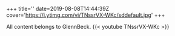 +++
title=''
date=2019-08-08T14:44:39Z
cover='https://i.ytimg.com/vi/TNssrVX-WKc/sddefault.jpg'
+++

All content belongs to GlennBeck.
{{< youtube TNssrVX-WKc >}}
